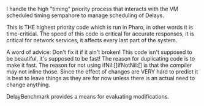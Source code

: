 I handle the high "timing" priority process that interacts with the VM scheduled timing sempahore to manage scheduling of Delays.  This is THE highest priority code which is run in Pharo, in other words it is time-critical. The speed of this code is critical for accurate responses, it is critical for network services, it affects every last part of the system.A word of advice:Don't fix it if it ain't broken! This code isn't supposed to be beautiful, it's supposed to be fast! The reason for duplicating code is to make it fast. The reason for not using ifNil:[]ifNotNil:[] is that the compiler may not inline those. Since the effect of changes are VERY hard to predict it is best to leave things as they are for now unless there is an actual need to change anything.DelayBenchmark provides a means for evaluating modifications.